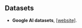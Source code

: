 ## Datasets

- **Google AI datasets**, [[website]](https://sites.google.com/site/brainrobotdata/home).

